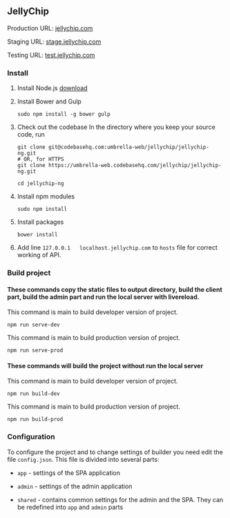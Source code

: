 JellyChip
-----

Production URL: [jellychip.com](https://jellychip.com)

Staging URL: [stage.jellychip.com](http://stage.jellychip.com)

Testing URL: [test.jellychip.com](http://test.jellychip.com)

### Install ###

1. Install Node.js
    [download](https://nodejs.org/download/)

2. Install Bower and Gulp

    ```
    sudo npm install -g bower gulp
    ```

3. Check out the codebase
    In the directory where you keep your source code, run

    ```
    git clone git@codebasehq.com:umbrella-web/jellychip/jellychip-ng.git
    # OR, for HTTPS
    git clone https://umbrella-web.codebasehq.com/jellychip/jellychip-ng.git

    cd jellychip-ng
    ```

4. Install npm modules

    ```
    sudo npm install
    ```

5. Install packages

    ```
    bower install
    ```

6. Add line `127.0.0.1   localhost.jellychip.com` to `hosts` file for correct working of API.

### Build project ###

#### These commands copy the static files to output directory, build the client part, build the admin part and run the local server with livereload. ####

This command is main to build developer version of project.

```
npm run serve-dev
```

This command is main to build production version of project.

```
npm run serve-prod
```

#### These commands will build the project without run the local server ####

This command is main to build developer version of project.

```
npm run build-dev
```

This command is main to build production version of project.

```
npm run build-prod
```


### Configuration ###

To configure the project and to change settings of builder you need edit the file `config.json`.
This file is divided into several parts:

- `app` - settings of the SPA application

- `admin` - settings of the admin application

- `shared` - contains common settings for the admin and the SPA. They can be redefined into `app` and `admin` parts
